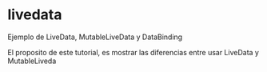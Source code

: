 # livedata
Ejemplo de LiveData, MutableLiveData y DataBinding

El proposito de este tutorial, es mostrar las diferencias entre usar LiveData y MutableLiveda
